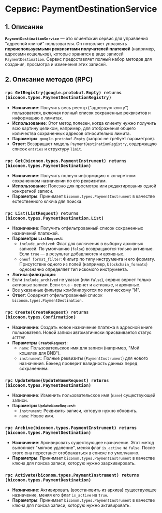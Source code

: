 # Сервис: PaymentDestinationService

## 1. Описание

**`PaymentDestinationService`** — это клиентский сервис для управления "адресной книгой" пользователя. Он позволяет управлять **переиспользуемыми реквизитами получателей платежей** (например, адресами кошельков), которые хранятся в виде записей `PaymentDestination`. Сервис предоставляет полный набор методов для создания, просмотра и изменения этих записей.

## 2. Описание методов (RPC)

### `rpc GetRegistry(google.protobuf.Empty) returns (biconom.types.PaymentDestinationRegistry)`
- **Назначение**: Получить весь реестр ("адресную книгу") пользователя, включая полный список сохраненных реквизитов и информацию о лимитах.
- **Использование**: Этот метод полезен, когда клиенту нужно получить всю картину целиком, например, для отображения общего количества сохраненных адресов относительно лимита.
- **Параметры**: `google.protobuf.Empty` (запрос не требует параметров).
- **Ответ**: Возвращает модель `PaymentDestinationRegistry`, содержащую список `entries` и структуру `limit`.

### `rpc Get(biconom.types.PaymentInstrument) returns (biconom.types.PaymentDestination)`
- **Назначение**: Получить полную информацию о конкретном сохраненном назначении по его реквизитам.
- **Использование**: Полезно для просмотра или редактирования одной конкретной записи.
- **Параметры**: Принимает `biconom.types.PaymentInstrument` в качестве естественного ключа для поиска.

### `rpc List(ListRequest) returns (biconom.types.PaymentDestination.List)`
- **Назначение**: Получить отфильтрованный список сохраненных назначений платежей.
- **Параметры `ListRequest`**:
    - `include_archived`: Флаг для включения в выборку архивных записей. По умолчанию (`false`) возвращаются только активные. Если `true` — в результат добавляются и архивные.
    - `oneof format_filter`: Фильтр по типу инструмента и его формату. Присутствие одного из полей (например, `blockchain_formats`) однозначно определяет тип искомого инструмента.
- **Логика фильтрации**:
-   Если `include_archived` не указан (или `false`), сервис вернет только активные записи. Если `true` - вернет и активные, и архивные.
-   Все указанные фильтры комбинируются по логическому "И".
-   **Ответ**: Содержит отфильтрованный список `biconom.types.PaymentDestination`.

### `rpc Create(CreateRequest) returns (biconom.types.Confirmation)`
- **Назначение**: Создать новое назначение платежа в адресной книге пользователя. Новой записи автоматически присваивается статус `ACTIVE`.
- **Параметры `CreateRequest`**:
    - `name`: Пользовательское имя для записи (например, "Мой кошелек для BNB").
    - `instrument`: Полные реквизиты (`PaymentInstrument`) для нового назначения. Бэкенд проверит валидность данных перед сохранением.

### `rpc UpdateName(UpdateNameRequest) returns (biconom.types.PaymentDestination)`
- **Назначение**: Изменить пользовательское имя (`name`) существующей записи.
- **Параметры `UpdateNameRequest`**:
    - `instrument`: Реквизиты записи, которую нужно обновить.
    - `name`: Новое имя.

### `rpc Archive(biconom.types.PaymentInstrument) returns (biconom.types.PaymentDestination)`
- **Назначение**: Архивировать существующее назначение. Этот метод выполняет "мягкое удаление", меняя флаг `is_active` на `false`. После этого она перестанет отображаться в списке по умолчанию.
- **Параметры**: Принимает `biconom.types.PaymentInstrument` в качестве ключа для поиска записи, которую нужно заархивировать.

### `rpc Activate(biconom.types.PaymentInstrument) returns (biconom.types.PaymentDestination)`
- **Назначение**: Активировать (восстановить из архива) существующее назначение, меняя его флаг `is_active` на `true`.
- **Параметры**: Принимает `biconom.types.PaymentInstrument` в качестве ключа для поиска записи, которую нужно активировать.
